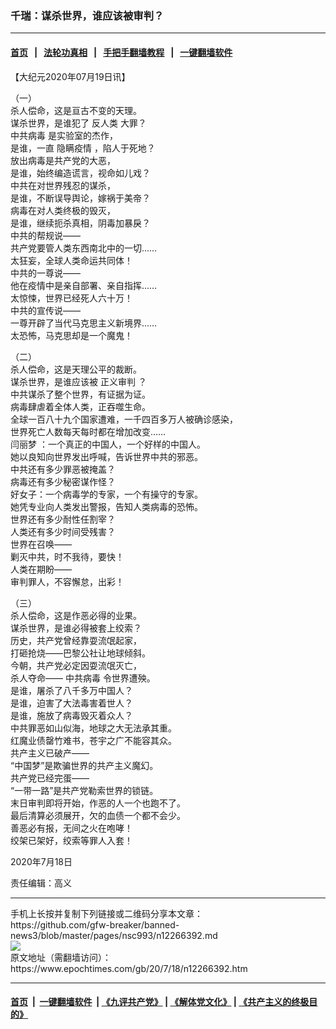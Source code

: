 ### 千瑞：谋杀世界，谁应该被审判？
------------------------

#### [首页](https://github.com/gfw-breaker/banned-news3/blob/master/README.md) &nbsp;&nbsp;|&nbsp;&nbsp; [法轮功真相](https://github.com/begood0513/basic/blob/master/README.md)  &nbsp;&nbsp;|&nbsp;&nbsp; [手把手翻墙教程](https://github.com/gfw-breaker/guides/wiki)  &nbsp;&nbsp;|&nbsp;&nbsp; [一键翻墙软件](https://github.com/gfw-breaker/nogfw/blob/master/README.md)  



<div><p>
 【大纪元2020年07月19日讯】
</p>
<p>
 （一）
 <br/>
 杀人偿命，这是亘古不变的天理。
 <br/>
 谋杀世界，是谁犯了
 <ok href="https://www.epochtimes.com/gb/tag/%E5%8F%8D%E4%BA%BA%E7%B1%BB.html">
  反人类
 </ok>
 大罪？
 <br/>
 <ok href="https://www.epochtimes.com/gb/tag/%E4%B8%AD%E5%85%B1%E7%97%85%E6%AF%92.html">
  中共病毒
 </ok>
 是实验室的杰作，
 <br/>
 是谁，一直
 <ok href="https://www.epochtimes.com/gb/tag/%E9%9A%90%E7%9E%92%E7%96%AB%E6%83%85.html">
  隐瞒疫情
 </ok>
 ，陷人于死地？
 <br/>
 放出病毒是共产党的大恶，
 <br/>
 是谁，始终编造谎言，视命如儿戏？
 <br/>
 中共在对世界残忍的谋杀，
 <br/>
 是谁，不断误导舆论，嫁祸于美帝？
 <br/>
 病毒在对人类终极的毁灭，
 <br/>
 是谁，继续扼杀真相，阴毒加暴戾？
 <br/>
 中共的帮规说——
 <br/>
 共产党要管人类东西南北中的一切……
 <br/>
 太狂妄，全球人类命运共同体！
 <br/>
 中共的一尊说——
 <br/>
 他在疫情中是亲自部署、亲自指挥……
 <br/>
 太惊悚，世界已经死人六十万！
 <br/>
 中共的宣传说——
 <br/>
 一尊开辟了当代马克思主义新境界……
 <br/>
 太恐怖，马克思却是一个魔鬼！
</p>
<p>
 （二）
 <br/>
 杀人偿命，这是天理公平的裁断。
 <br/>
 谋杀世界，是谁应该被
 <ok href="https://www.epochtimes.com/gb/tag/%E6%AD%A3%E4%B9%89%E5%AE%A1%E5%88%A4.html">
  正义审判
 </ok>
 ？
 <br/>
 中共谋杀了整个世界，有证据为证。
 <br/>
 病毒肆虐着全体人类，正吞噬生命。
 <br/>
 全球一百八十九个国家遭难，一千四百多万人被确诊感染，
 <br/>
 世界死亡人数每天每时都在增加改变……
 <br/>
 <ok href="https://www.epochtimes.com/gb/tag/%E9%97%AB%E4%B8%BD%E6%A2%A6.html">
  闫丽梦
 </ok>
 ：一个真正的中国人，一个好样的中国人。
 <br/>
 她以良知向世界发出呼喊，告诉世界中共的邪恶。
 <br/>
 中共还有多少罪恶被掩盖？
 <br/>
 病毒还有多少秘密谋作怪？
 <br/>
 好女子：一个病毒学的专家，一个有操守的专家。
 <br/>
 她凭专业向人类发出警报，告知人类病毒的恐怖。
 <br/>
 世界还有多少耐性任割宰？
 <br/>
 人类还有多少时间受残害？
 <br/>
 世界在召唤——
 <br/>
 剿灭中共，时不我待，要快！
 <br/>
 人类在期盼——
 <br/>
 审判罪人，不容懈怠，出彩！
</p>
<p>
 （三）
 <br/>
 杀人偿命，这是作恶必得的业果。
 <br/>
 谋杀世界，是谁必得被套上绞索？
 <br/>
 历史，共产党曾经靠耍流氓起家，
 <br/>
 打砸抢烧——巴黎公社让地球倾斜。
 <br/>
 今朝，共产党必定因耍流氓灭亡，
 <br/>
 杀人夺命——
 <ok href="https://www.epochtimes.com/gb/tag/%E4%B8%AD%E5%85%B1%E7%97%85%E6%AF%92.html">
  中共病毒
 </ok>
 令世界遭殃。
 <br/>
 是谁，屠杀了八千多万中国人？
 <br/>
 是谁，迫害了大法毒害着世人？
 <br/>
 是谁，施放了病毒毁灭着众人？
 <br/>
 中共罪恶如山似海，地球之大无法承其重。
 <br/>
 红魔业债罄竹难书，苍宇之广不能容其众。
 <br/>
 共产主义已破产——
 <br/>
 “中国梦”是欺骗世界的共产主义魔幻。
 <br/>
 共产党已经完蛋——
 <br/>
 “一带一路”是共产党勒索世界的锁链。
 <br/>
 末日审判即将开始，作恶的人一个也跑不了。
 <br/>
 最后清算必须展开，欠的血债一个都不会少。
 <br/>
 善恶必有报，无间之火在咆哮！
 <br/>
 绞架已架好，绞索等罪人入套！
</p>
<p>
 2020年7月18日
</p>
<p>
 责任编辑：高义
</p>
</div>
<hr/>
手机上长按并复制下列链接或二维码分享本文章：<br/>
https://github.com/gfw-breaker/banned-news3/blob/master/pages/nsc993/n12266392.md <br/>
<a href='https://github.com/gfw-breaker/banned-news3/blob/master/pages/nsc993/n12266392.md'><img src='https://github.com/gfw-breaker/banned-news3/blob/master/pages/nsc993/n12266392.md.png'/></a> <br/>
原文地址（需翻墙访问）：https://www.epochtimes.com/gb/20/7/18/n12266392.htm


------------------------
#### [首页](https://github.com/gfw-breaker/banned-news3/blob/master/README.md) &nbsp;|&nbsp; [一键翻墙软件](https://github.com/gfw-breaker/nogfw/blob/master/README.md) &nbsp;| [《九评共产党》](https://github.com/gfw-breaker/9ping.md/blob/master/README.md#九评之一评共产党是什么) | [《解体党文化》](https://github.com/gfw-breaker/jtdwh.md/blob/master/README.md) | [《共产主义的终极目的》](https://github.com/gfw-breaker/gczydzjmd.md/blob/master/README.md)


<img src='http://gfw-breaker.win/banned-news3/pages/nsc993/n12266392.md' width='0px' height='0px'/>